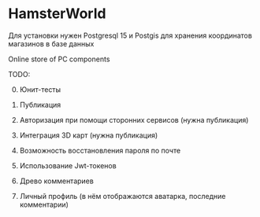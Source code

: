 # HamsterWorld

Для установки нужен Postgresql 15 и Postgis для хранения координатов магазинов в базе данных

Online store of PC components

TODO:

0) Юнит-тесты

1) Публикация

2) Авторизация при помощи сторонних сервисов (нужна публикация)

3) Интеграция 3D карт (нужна публикация)

4) Возможность восстановления пароля по почте

5) Использование Jwt-токенов

6) Древо комментариев

7) Личный профиль (в нём отображаются аватарка, последние комментарии)
